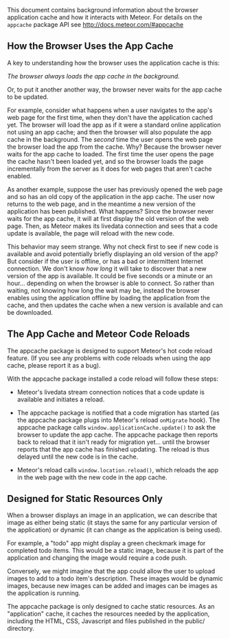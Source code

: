 This document contains background information about the browser
application cache and how it interacts with Meteor.  For details on
the `appcache` package API see http://docs.meteor.com/#appcache


## How the Browser Uses the App Cache

A key to understanding how the browser uses the application cache is
this:

*The browser always loads the app cache in the background.*

Or, to put it another another way, the browser never waits for the app
cache to be updated.

For example, consider what happens when a user navigates to the app's
web page for the first time, when they don't have the application
cached yet.  The browser will load the app as if it were a standard
online application not using an app cache; and then the browser will
also populate the app cache in the background.  The *second* time the
user opens the web page the browser load the app from the cache.  Why?
Because the browser never waits for the app cache to loaded.  The
first time the user opens the page the cache hasn't been loaded yet,
and so the browser loads the page incrementally from the server as it
does for web pages that aren't cache enabled.

As another example, suppose the user has previously opened the web
page and so has an old copy of the application in the app cache.  The
user now returns to the web page, and in the meantime a new version of
the application has been published.  What happens?  Since the browser
never waits for the app cache, it will at first display the old
version of the web page.  Then, as Meteor makes its livedata
connection and sees that a code update is available, the page will
reload with the new code.

This behavior may seem strange.  Why not check first to see if new
code is available and avoid potentially briefly displaying an old
version of the app?  But consider if the user is offline, or has a bad
or intermittent Internet connection.  We don't know *how long* it will
take to discover that a new version of the app is available.  It could
be five seconds or a minute or an hour... depending on when the
browser is able to connect.  So rather than waiting, not knowing how
long the wait may be, instead the browser enables using the
application offline by loading the application from the cache, and
then updates the cache when a new version is available and can be
downloaded.


## The App Cache and Meteor Code Reloads

The appcache package is designed to support Meteor's hot code reload
feature.  (If you see any problems with code reloads when using the
app cache, please report it as a bug).

With the appcache package installed a code reload will follow these
steps:

* Meteor's livedata stream connection notices that a code update is
  available and initiates a reload.

* The appcache package is notified that a code migration has started
  (as the appcache package plugs into Meteor's reload `onMigrate`
  hook).  The appcache package calls
  `window.applicationCache.update()` to ask the browser to update the
  app cache.  The appcache package then reports back to reload that it
  isn't ready for migration yet... until the browser reports that the
  app cache has finished updating.  The reload is thus delayed until
  the new code is in the cache.

* Meteor's reload calls `window.location.reload()`, which reloads
  the app in the web page with the new code in the app cache.


## Designed for Static Resources Only

When a browser displays an image in an application, we can describe
that image as either being static (it stays the same for any
particular version of the application) or dynamic (it can change as
the application is being used).

For example, a "todo" app might display a green checkmark image for
completed todo items.  This would be a static image, because it is
part of the application and changing the image would require a code
push.

Conversely, we might imagine that the app could allow the user to
upload images to add to a todo item's description.  These images would
be dynamic images, because new images can be added and images can be
images as the application is running.

The appcache package is only designed to cache static resources.  As
an "application" cache, it caches the resources needed by the
application, including the HTML, CSS, Javascript and files published
in the public/ directory.
